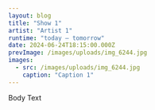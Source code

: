 ```yaml
---
layout: blog
title: "Show 1"
artist: "Artist 1"
runtime: "today – tomorrow"
date: 2024-06-24T18:15:00.000Z
prevImage: /images/uploads/img_6244.jpg
images:
  - src: /images/uploads/img_6244.jpg
    caption: "Caption 1"
---
```


Body Text
